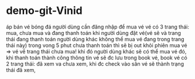 # demo-git-Vinid
áp bán vé bóng đá
người dùng cần đăng nhập để mua vé
vé có 3 trang thái: mua, chưa mua và đang thanh toán
khi người dùng đặt vé(vé sẽ và trang thái đang thanh toán người dùng khác không thể mua vé đang trong trang thái này) 
trong vong 5 phut chưa thanh toán thì sẽ bị out khỏi phiên mua vé => vé về trang thái chưa mua!
khi đó người dùng khác sẽ có thể mua vé đó,
khi thanh toán thành công thông tin vé sẽ đc lưu trong book vé,
book vé có 2 trang thái: đã xem va chưa xem,
khi đc check vào sân vé sẽ thành trạng thái đã xem,
